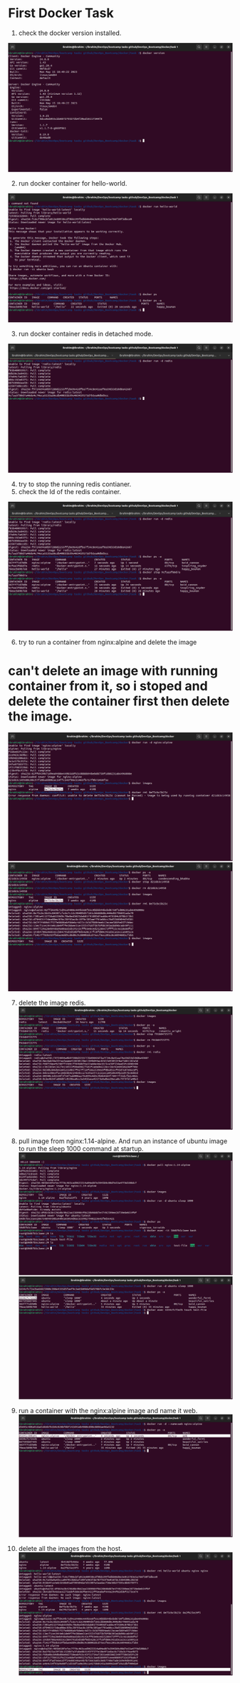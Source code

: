 # First Docker Task

1. check the docker version installed.

![](https://github.com/IbrahimmAdel/DevOps_Bootcamp/blob/main/docker/task%201/screen-shots/1.png)

2. run docker container for hello-world.

![](https://github.com/IbrahimmAdel/DevOps_Bootcamp/blob/main/docker/task%201/screen-shots/2.png)

3. run docker container redis in detached mode.

![](https://github.com/IbrahimmAdel/DevOps_Bootcamp/blob/main/docker/task%201/screen-shots/3.png)

4. try to stop the running redis contianer.
5. check the Id of the redis container.

![](https://github.com/IbrahimmAdel/DevOps_Bootcamp/blob/main/docker/task%201/screen-shots/4%2C5.png)

6. try to run a container from nginx:alpine and delete the image
# can't delete an image with running container from it, so i stoped and delete the container first then delete the image.

![](https://github.com/IbrahimmAdel/DevOps_Bootcamp/blob/main/docker/task%201/screen-shots/6.png)
![](https://github.com/IbrahimmAdel/DevOps_Bootcamp/blob/main/docker/task%201/screen-shots/6.1.png)

7. delete the image redis.
![](https://github.com/IbrahimmAdel/DevOps_Bootcamp/blob/main/docker/task%201/screen-shots/7.png)

8. pull image from nginx:1.14-alpine. And run an instance of ubuntu image to run the sleep 1000 command at startup.
![](https://github.com/IbrahimmAdel/DevOps_Bootcamp/blob/main/docker/task%201/screen-shots/8.png)
![](https://github.com/IbrahimmAdel/DevOps_Bootcamp/blob/main/docker/task%201/screen-shots/8.2.png)

9. run a container with the nginx:alpine image and name it web.
![](https://github.com/IbrahimmAdel/DevOps_Bootcamp/blob/main/docker/task%201/screen-shots/9.png)

10. delete all the images from the host.
![](https://github.com/IbrahimmAdel/DevOps_Bootcamp/blob/main/docker/task%201/screen-shots/10.png)

